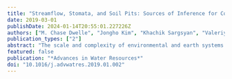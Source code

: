 ```yaml
---
title: "Streamflow, Stomata, and Soil Pits: Sources of Inference for Complex Models with Fast, Robust Uncertainty Quantification"
date: 2019-03-01
publishDate: 2024-01-14T20:55:01.227226Z
authors: ["M. Chase Dwelle", "Jongho Kim", "Khachik Sargsyan", "Valeriy Ivanov"]
publication_types: ["2"]
abstract: "The scale and complexity of environmental and earth systems introduce an array of uncertainties that need to be systematically addressed. In numerical modeling, the ever-increasing complexity of representation of these systems confounds our ability to resolve relevant uncertainties. Specifically, the numerical representation of the governing processes involve many inputs and parameters that have been traditionally treated as deterministic. Considering them as uncertain introduces a large computational burden, stemming from the requirement of a prohibitive number of model simulations. Furthermore, within hydrology, most catchments are sparsely monitored, and there are limited, heterogeneous types of data available to confirm the model’s behavior. Here we present a blueprint of a general approach to uncertainty quantification for complex hydrologic models, taking advantage of recent methodological developments. We rely on polynomial chaos machinery to construct accurate surrogates that can be efficiently sampled for the ecohydrologic model tRIBS-VEGGIE to mimic its behavior with respect to a selected set of quantities of interest. The use of the Bayesian compressive sensing technique allows for fewer evaluations of the computationally expensive tRIBS-VEGGIE. The approach enables inference of model parameters using a set of observed hydrologic quantities including stream discharge, water table depth, evapotranspiration, and soil moisture from the Asu experimental catchment near Manaus, Brazil. The results demonstrate the flexibility of the framework for hydrologic inference in watersheds with sparse, irregular observations of varying accuracy. Significant computational savings imply that problems of greater computational complexity and dimension can be addressed using accurate, computationally cheap surrogates for complex hydrologic models. This will ultimately yield probabilistic representation of model behavior, robust parameter inference, and sensitivity analysis without the need for greater investment in computational resources."
featured: false
publication: "*Advances in Water Resources*"
doi: "10.1016/j.advwatres.2019.01.002"
---
```


